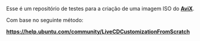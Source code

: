 Esse é um repositório de testes para a criação de uma imagem ISO do <a href="http://avix.sf.net" target="_blank"><b>AviX</b></a>.

Com base no seguinte método:

<b>https://help.ubuntu.com/community/LiveCDCustomizationFromScratch</b>
